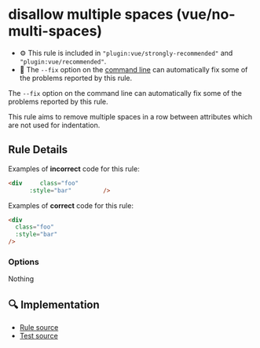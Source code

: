 # disallow multiple spaces (vue/no-multi-spaces)

- :gear: This rule is included in `"plugin:vue/strongly-recommended"` and `"plugin:vue/recommended"`.
- :wrench: The `--fix` option on the [command line](https://eslint.org/docs/user-guide/command-line-interface#fixing-problems) can automatically fix some of the problems reported by this rule.

The `--fix` option on the command line can automatically fix some of the problems reported by this rule.

This rule aims to remove multiple spaces in a row between attributes which are not used for indentation.

## Rule Details

Examples of **incorrect** code for this rule:

```html
<div     class="foo"
      :style="bar"         />
```

Examples of **correct** code for this rule:

```html
<div
  class="foo"
  :style="bar"
/>
```

### Options

Nothing

## :mag: Implementation

- [Rule source](https://github.com/vuejs/eslint-plugin-vue/blob/master/lib/rules/no-multi-spaces.js)
- [Test source](https://github.com/vuejs/eslint-plugin-vue/blob/master/tests/lib/rules/no-multi-spaces.js)
